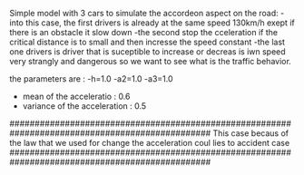 Simple model with 3 cars to simulate the accordeon aspect on the road:
-into this case, the first drivers is already at the same speed 130km/h exept if there is an obstacle it slow down
-the second stop the cceleration if the critical distance is to small and then incresse the speed constant
-the last one drivers is driver that is suceptible to increase or decreas is iwn speed very strangly and dangerous so we want to see what is the traffic behavior.

the parameters are : 
-h=1.0
-a2=1.0
-a3=1.0
- mean of the acceleratio : 0.6
- variance of the acceleration : 0.5

################################################################################################
This case becaus of the law that we used for change the acceleration coul lies to accident case
################################################################################################


